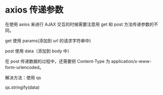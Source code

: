 # axios 传递参数

在使用 axios 来进行 AJAX 交互的时候需要注意用 get 和 post 方法传递参数的不同。

get 使用 params(添加到 url 的请求字符串中)

post 使用 data（添加到 body 中）

在 post 传递数据的过程中，还需要把 Content-Type 为 application/x-www-form-urlencoded。

解决方法：使用 qs

qs.stringify(data)
